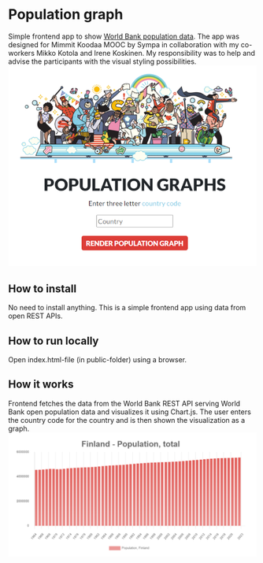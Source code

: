 # Population graph
Simple frontend app to show [World Bank population data](https://data.worldbank.org/). The app was designed for Mimmit Koodaa MOOC by Sympa in collaboration with my co-workers Mikko Kotola and Irene Koskinen. My responsibility was to help and advise the participants with the visual styling possibilities.
![Population graph app](https://github.com/HelenaJuvankoski/populationgraphs/blob/main/screenshot1.png "Population graph app")

## How to install
No need to install anything. This is a simple frontend app using data from open REST APIs.

## How to run locally
Open index.html-file (in public-folder) using a browser.

## How it works
Frontend fetches the data from the World Bank REST API serving World Bank open population data and visualizes it using Chart.js. The user enters the country code for the country and is then shown the visualization as a graph.
![Population graph app](https://github.com/HelenaJuvankoski/populationgraphs/blob/main/screenshot2.png "Population graph app")
